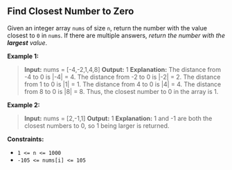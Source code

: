 ## Find Closest Number to Zero

Given an integer array `nums` of size `n`, return the number with the value closest to `0` in `nums`. If there are multiple answers, *return the number with the **largest** value*.


**Example 1:**

> **Input:** nums = [-4,-2,1,4,8] 
> **Output:** 1 
> **Explanation:** 
> The distance from -4 to 0 is |-4| = 4. The distance from -2 to 0 is |-2| = 2. The distance from 1 to 0 is |1| = 1.
> The distance from 4 to 0 is |4| = 4.
> The distance from 8 to 0 is |8| = 8. 
> Thus, the closest number to 0 in the array is 1.

**Example 2:**

> **Input:** nums = [2,-1,1]
> **Output:** 1
> **Explanation:** 1 and -1 are both the closest numbers to 0, so 1 being larger is returned.
 

**Constraints:**

- `1 <= n <= 1000`
- `-105 <= nums[i] <= 105`
